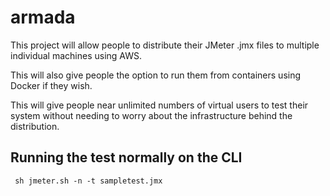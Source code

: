 # armada

This project will allow people to distribute their JMeter .jmx files to multiple individual machines using AWS.

This will also give people the option to run them from containers using Docker if they wish.

This will give people near unlimited numbers of virtual users to test their system without needing to worry about the infrastructure behind the distribution.

## Running the test normally on the CLI

```
 sh jmeter.sh -n -t sampletest.jmx
```
